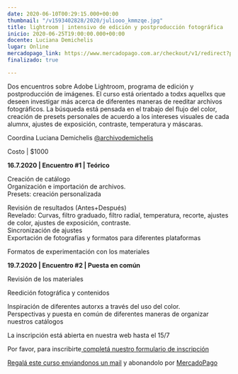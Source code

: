 ```yaml
---
date: 2020-06-10T00:29:15.000+00:00
thumbnail: "/v1593402828/2020/juliooo_kmmzqe.jpg"
title: lightroom | intensivo de edición y postproducción fotográfica
inicio: 2020-06-25T19:00:00.000+00:00
docente: Luciana Demichelis
lugar: Online
mercadopago_link: https://www.mercadopago.com.ar/checkout/v1/redirect?pref_id=132297489-0b819c27-fcec-44d4-b8ac-7680648019a2
finalizado: true

---
```

Dos encuentros sobre Adobe Lightroom, programa de edición y postproducción de imágenes. El curso está orientado a todxs aquellxs que deseen investigar más acerca de diferentes maneras de reeditar archivos fotográficos. La búsqueda está pensada en el trabajo del flujo del color, creación de presets personales de acuerdo a los intereses visuales de cada alumnx, ajustes de exposición, contraste, temperatura y máscaras.

Coordina Luciana Demichelis [@archivodemichelis](www.instagram.com/demichelisluciana)

Costo | $1000

**16.7.2020 | Encuentro #1 | Teórico**

Creación de catálogo  
Organización e importación de archivos.  
Presets: creación personalizada

Revisión de resultados (Antes+Después)  
Revelado: Curvas, filtro graduado, filtro radial, temperatura, recorte, ajustes de color, ajustes de exposición, contraste.  
Sincronización de ajustes  
Exportación de fotografías y formatos para diferentes plataformas

Formatos de experimentación con los materiales

**19.7.2020 | Encuentro #2 | Puesta en común**

Revisión de los materiales

Reedición fotográfica y contenidos

Inspiración de diferentes autorxs a través del uso del color.  
Perspectivas y puesta en común de diferentes maneras de organizar nuestros catálogos

La inscripción está abierta en nuestra web hasta el 15/7

Por favor, para inscribirte[ completá nuestro formulario de inscripción](https://forms.gle/Hw2CLJEyX1nRW5SJ6)

[Regalá este curso enviandonos un mail](freezerfoto@gmail.com) y abonandolo por [MercadoPago ](https://www.mercadopago.com.ar/checkout/v1/redirect?pref_id=132297489-0b819c27-fcec-44d4-b8ac-7680648019a2)
